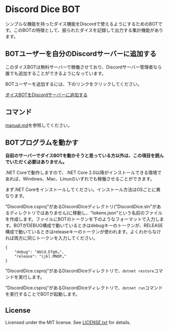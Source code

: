 # Discord Dice BOT
シンプルな機能を持ったダイス機能をDiscordで使えるようにするためのBOTです。このBOTの特徴として、振られたダイスを記録して出力する集計機能があります。

## BOTユーザーを自分のDiscordサーバーに追加する
このダイスBOTは無料サーバーで稼働させており、Discordサーバー管理者なら誰でも追加することができるようになっています。

BOTユーザーを追加するには、下のリンクをクリックしてください。

[ダイスBOTをDiscordサーバーに追加する](https://discordapp.com/oauth2/authorize?&client_id=389035105227767817&scope=bot)

## コマンド
[manual.md](/manual.md)を参照してください。

## BOTプログラムを動かす
**自前のサーバーでダイスBOTを動かそうと思っている方以外は、この項目を読んでいただく必要はありません。**

.NET Coreで動作しますので、.NET Core 2.0以降がインストールできる環境であれば、Windows、Mac、Linuxのいずれでも稼働させることができます。

まず.NET Coreをインストールしてください。インストール方法はOSごとに異なります。

"DiscordDice.csproj"があるDiscordDiceディレクトリ("DiscordDice.sln"があるディレクトリではありません)に移動し、"tokens.json"という名前のファイルを作成します。ファイルにBOTのトークンを下のようなフォーマットで入力します。BOTがDEBUG構成で動いているときはdebugキーのトークンが、RELEASE構成で動いているときはreleaseキーのトークンが使われます。よくわからなければ両方に同じトークンを入力してください。

```
{
    "debug": "AbCd.EfgH…",
    "release": "ijkl.MNOP…"
}
```

"DiscordDice.csproj"があるDiscordDiceディレクトリで、`dotnet restore`コマンドを実行します。

"DiscordDice.csproj"があるDiscordDiceディレクトリで、`dotnet run`コマンドを実行することでBOTが起動します。


## License
Licensed under the MIT license. See [LICENSE.txt](LICENSE.txt) for details.

